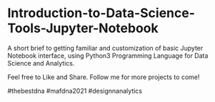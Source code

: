 # Introduction-to-Data-Science-Tools-Jupyter-Notebook
A short brief to getting familiar and customization of basic Jupyter Notebook interface, using Python3 Programming Language for Data Science and Analytics. 

Feel free to Like and Share. Follow me for more projects to come!

#thebestdna #mafdna2021 #designnanalytics
